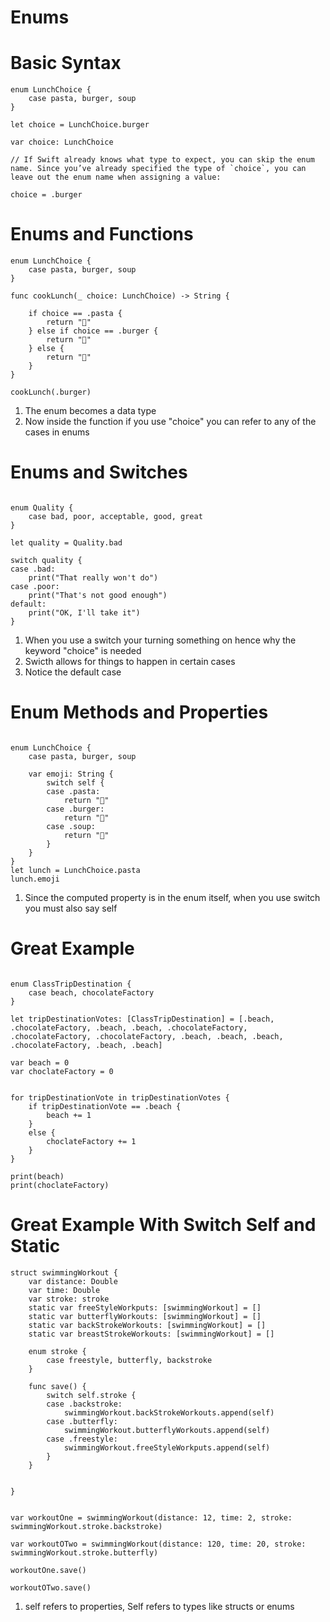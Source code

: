 # Enums

# Basic Syntax 

```
enum LunchChoice {
    case pasta, burger, soup
}
 
let choice = LunchChoice.burger

var choice: LunchChoice

// If Swift already knows what type to expect, you can skip the enum name. Since you’ve already specified the type of `choice`, you can leave out the enum name when assigning a value:

choice = .burger

```

# Enums and Functions

```
enum LunchChoice {
    case pasta, burger, soup
}

func cookLunch(_ choice: LunchChoice) -> String {
    
    if choice == .pasta {
        return "🍝"
    } else if choice == .burger {
        return "🍔"
    } else {
        return "🍲"
    }
}

cookLunch(.burger)

```

1. The enum becomes a data type
2. Now inside the function if you use "choice" you can refer to any of the cases in enums

# Enums and Switches

```

enum Quality {
    case bad, poor, acceptable, good, great
}

let quality = Quality.bad

switch quality {
case .bad:
    print("That really won't do")
case .poor:
    print("That's not good enough")
default:
    print("OK, I'll take it")
}

```

1. When you use a switch your turning something on hence why the keyword "choice" is needed
2. Swicth allows for things to happen in certain cases
3. Notice the default case

# Enum Methods and Properties

```

enum LunchChoice {
    case pasta, burger, soup
    
    var emoji: String {
        switch self {
        case .pasta:
            return "🍝"
        case .burger:
            return "🍔"
        case .soup:
            return "🍲"
        }
    }
}
let lunch = LunchChoice.pasta
lunch.emoji

```

1. Since the computed property is in the enum itself, when you use switch you must also say self


# Great Example 

```

enum ClassTripDestination {
    case beach, chocolateFactory
}

let tripDestinationVotes: [ClassTripDestination] = [.beach, .chocolateFactory, .beach, .beach, .chocolateFactory, .chocolateFactory, .chocolateFactory, .beach, .beach, .beach, .chocolateFactory, .beach, .beach] 

var beach = 0
var choclateFactory = 0


for tripDestinationVote in tripDestinationVotes {
    if tripDestinationVote == .beach {
        beach += 1
    }
    else {
        choclateFactory += 1
    }
}

print(beach)
print(choclateFactory)

```
# Great Example With Switch Self and Static

```
struct swimmingWorkout {
    var distance: Double
    var time: Double
    var stroke: stroke
    static var freeStyleWorkputs: [swimmingWorkout] = []
    static var butterflyWorkouts: [swimmingWorkout] = []
    static var backStrokeWorkouts: [swimmingWorkout] = []
    static var breastStrokeWorkouts: [swimmingWorkout] = []
    
    enum stroke {
        case freestyle, butterfly, backstroke
    }
    
    func save() {
        switch self.stroke {
        case .backstroke:
            swimmingWorkout.backStrokeWorkouts.append(self)
        case .butterfly:
            swimmingWorkout.butterflyWorkouts.append(self)
        case .freestyle:
            swimmingWorkout.freeStyleWorkputs.append(self)
        }
    }
    
  
}
```
```

var workoutOne = swimmingWorkout(distance: 12, time: 2, stroke: swimmingWorkout.stroke.backstroke)

var workoutOTwo = swimmingWorkout(distance: 120, time: 20, stroke: swimmingWorkout.stroke.butterfly)

workoutOne.save()

workoutOTwo.save()

```

1. self refers to properties, Self refers to types like structs or enums
